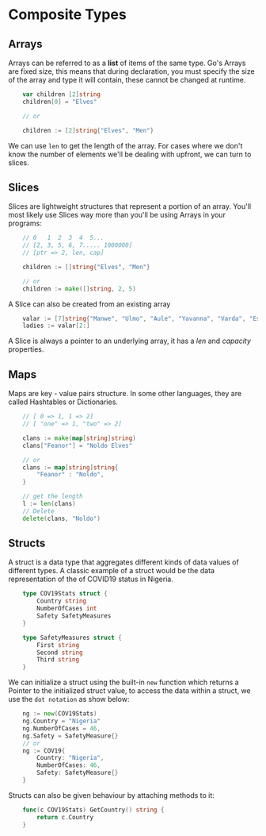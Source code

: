 # Composite Types

## Arrays

Arrays can be referred to as a __list__ of items of the same type. Go's Arrays are fixed size, this means that during declaration, you must specify the size of the array and type it will contain, these cannot be changed at runtime.

```go
    var children [2]string
    children[0] = "Elves"

    // or

    children := [2]string{"Elves", "Men"}
```

We can use `len` to get the length of the array. For cases where we don't know the number of elements we'll be dealing with upfront, we can turn to slices.

## Slices

Slices are lightweight structures that represent a portion of an array. You'll most likely use Slices way more than you'll be using Arrays in your programs:

```go
    // 0   1  2  3  4  5...
    // [2, 3, 5, 6, 7..... 1000000]
    // [ptr => 2, len, cap]

    children := []string{"Elves", "Men"}

    // or
    children := make([]string, 2, 5)
```

A Slice can also be created from an existing array

```go
    valar := [7]string{"Manwe", "Ulmo", "Aule", "Yavanna", "Varda", "Este", "Nienna"}
    ladies := valar[2:]
```

A Slice is always a pointer to an underlying array, it has a _len_ and _capacity_ properties.

## Maps

Maps are key - value pairs structure. In some other languages, they are called Hashtables or Dictionaries.

```go
    // [ 0 => 1, 1 => 2]
    // [ "one" => 1, "two" => 2]

    clans := make(map[string]string)
    clans["Feanor"] = "Noldo Elves"

    // or
    clans := map[string]string{
        "Feanor" : "Noldo",
    }

    // get the length
    l := len(clans)
    // Delete
    delete(clans, "Noldo")
```

## Structs

A struct is a data type that aggregates different kinds of data values of different types. A classic example of a struct would be the data representation of the of COVID19 status in Nigeria.

```go
    type COV19Stats struct {
        Country string
        NumberOfCases int
        Safety SafetyMeasures
    }

    type SafetyMeasures struct {
        First string
        Second string
        Third string
    }
```

We can initialize a struct using the built-in `new` function which returns a Pointer to the initialized struct value, to access the data within a struct, we use the `dot notation` as show below:

```go
    ng := new(COV19Stats)
    ng.Country = "Nigeria"
    ng.NumberOfCases = 46,
    ng.Safety = SafetyMeasure{}
    // or
    ng := COV19{
        Country: "Nigeria",
        NumberOfCases: 46,
        Safety: SafetyMeasure{}
    }
```

Structs can also be given behaviour by attaching methods to it:

```go
    func(c COV19Stats) GetCountry() string {
        return c.Country
    }
```
